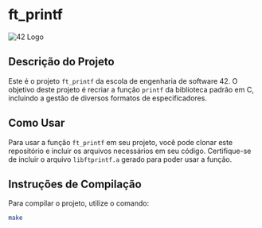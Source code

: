 # ft_printf

![42 Logo](https://upload.wikimedia.org/wikipedia/commons/8/8d/42_Logo.svg)

## Descrição do Projeto
Este é o projeto `ft_printf` da escola de engenharia de software 42. O objetivo deste projeto é recriar a função `printf` da biblioteca padrão em C, incluindo a gestão de diversos formatos de especificadores.

## Como Usar
Para usar a função `ft_printf` em seu projeto, você pode clonar este repositório e incluir os arquivos necessários em seu código. Certifique-se de incluir o arquivo `libftprintf.a` gerado para poder usar a função.

## Instruções de Compilação
Para compilar o projeto, utilize o comando:
```bash
make
